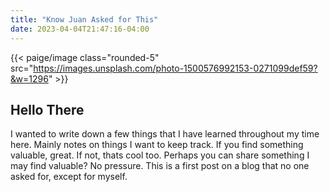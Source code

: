 ```yaml
---
title: "Know Juan Asked for This"
date: 2023-04-04T21:47:16-04:00
---
```


{{< paige/image class="rounded-5" src="https://images.unsplash.com/photo-1500576992153-0271099def59?&w=1296" >}}

## Hello There

I wanted to write down a few things that I have learned throughout my time here. Mainly notes on things I want to keep track. If you find something valuable, great. If not, thats cool too. Perhaps you can share something I may find valuable? No pressure. This is a first post on a blog that no one asked for, except for myself.
